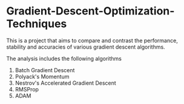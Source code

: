 # Gradient-Descent-Optimization-Techniques

This is a project that aims to compare and contrast the performance, stability and accuracies of various gradient descent algorithms.

The analysis includes the following algorithms
1. Batch Gradient Descent
2. Polyack's Momentum
3. Nestrov's Accelerated Gradient Descent
4. RMSProp
5. ADAM

